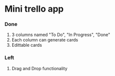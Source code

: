 # Mini trello app

### Done
1. 3 columns named "To Do", "In Progress", "Done"
2. Each column can generate cards
3. Edittable cards

### Left
1. Drag and Drop functionality
